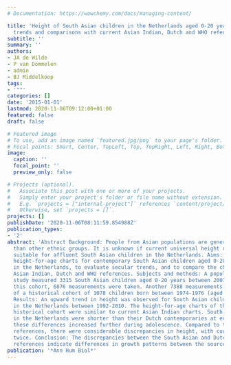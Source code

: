 ```yaml
---
# Documentation: https://wowchemy.com/docs/managing-content/

title: 'Height of South Asian children in the Netherlands aged 0-20 years: secular
  trends and comparisons with current Asian Indian, Dutch and WHO references.'
subtitle: ''
summary: ''
authors:
- JA de Wilde
- P van Dommelen
- admin
- BJ Middelkoop
tags:
- '""'
categories: []
date: '2015-01-01'
lastmod: 2020-11-06T09:12:00+01:00
featured: false
draft: false

# Featured image
# To use, add an image named `featured.jpg/png` to your page's folder.
# Focal points: Smart, Center, TopLeft, Top, TopRight, Left, Right, BottomLeft, Bottom, BottomRight.
image:
  caption: ''
  focal_point: ''
  preview_only: false

# Projects (optional).
#   Associate this post with one or more of your projects.
#   Simply enter your project's folder or file name without extension.
#   E.g. `projects = ["internal-project"]` references `content/project/deep-learning/index.md`.
#   Otherwise, set `projects = []`.
projects: []
publishDate: '2020-11-06T08:11:59.854988Z'
publication_types:
- '2'
abstract: 'Abstract Background: People from Asian populations are generally shorter
  than other ethnic groups. It is unknown if current universal height references are
  suitable for affluent South Asian children in the Netherlands. Aims: To develop
  height-for-age charts for contemporary South Asian children aged 0-20 years living
  in the Netherlands, to evaluate secular trends, and to compare the charts with current
  Asian Indian, Dutch and WHO references. Subjects and methods: A population-based
  study measured 3315 South Asian children aged 0-20 years between 2007-2010. Among
  this cohort, 6876 measurements were taken. Another 7388 measurements were taken
  of a historical cohort of 1078 children born between 1974-1976 (aged 0-18 years).
  Results: An upward trend in height was observed for South Asian children living
  in the Netherlands between 1992-2010. The height-for-age charts of the South Asian
  historical cohort were similar to current Asian Indian charts. South Asian children
  in the Netherlands were shorter than their Dutch contemporaries at every age; and
  these differences increased further during adolescence. Compared to the WHO height-for-age
  references, there were considerable discrepancies in height, with curves intersecting
  twice. Conclusion: The discrepancies between the South Asian and Dutch and WHO height-for-age
  references indicate differences in growth patterns between the source populations.'
publication: '*Ann Hum Biol*'
---
```

